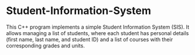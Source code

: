 # Student-Information-System
This C++ program implements a simple Student Information System (SIS). It allows managing a list of students, where each student has personal details (first name, last name, and student ID) and a list of courses with their corresponding grades and units.
